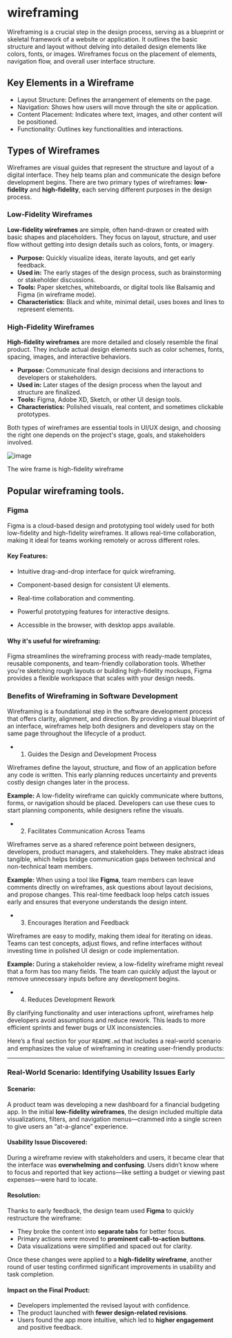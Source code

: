 # wireframing

Wireframing is a crucial step in the design process, serving as a blueprint or skeletal framework of a website or application. It outlines the basic structure and layout without delving into detailed design elements like colors, fonts, or images. Wireframes focus on the placement of elements, navigation flow, and overall user interface structure.

## Key Elements in a Wireframe
* Layout Structure: Defines the arrangement of elements on the page.
* Navigation: Shows how users will move through the site or application.
* Content Placement: Indicates where text, images, and other content will be positioned.
* Functionality: Outlines key functionalities and interactions.



## Types of Wireframes

Wireframes are visual guides that represent the structure and layout of a digital interface. They help teams plan and communicate the design before development begins. There are two primary types of wireframes: **low-fidelity** and **high-fidelity**, each serving different purposes in the design process.

### Low-Fidelity Wireframes

**Low-fidelity wireframes** are simple, often hand-drawn or created with basic shapes and placeholders. They focus on layout, structure, and user flow without getting into design details such as colors, fonts, or imagery.

* **Purpose:** Quickly visualize ideas, iterate layouts, and get early feedback.
* **Used in:** The early stages of the design process, such as brainstorming or stakeholder discussions.
* **Tools:** Paper sketches, whiteboards, or digital tools like Balsamiq and Figma (in wireframe mode).
* **Characteristics:** Black and white, minimal detail, uses boxes and lines to represent elements.

### High-Fidelity Wireframes

**High-fidelity wireframes** are more detailed and closely resemble the final product. They include actual design elements such as color schemes, fonts, spacing, images, and interactive behaviors.

* **Purpose:** Communicate final design decisions and interactions to developers or stakeholders.
* **Used in:** Later stages of the design process when the layout and structure are finalized.
* **Tools:** Figma, Adobe XD, Sketch, or other UI design tools.
* **Characteristics:** Polished visuals, real content, and sometimes clickable prototypes.

Both types of wireframes are essential tools in UI/UX design, and choosing the right one depends on the project's stage, goals, and stakeholders involved.

![image](https://github.com/user-attachments/assets/c00f3300-27b6-43f1-bd96-42a9a21cf2e0)

 The wire frame is high-fidelity wireframe

 
 ## Popular wireframing tools.

 ###   Figma 
 Figma is a cloud-based design and prototyping tool widely used for both low-fidelity and high-fidelity wireframes. It allows real-time collaboration, making it ideal for teams working remotely or across different roles.

#### Key Features:

- Intuitive drag-and-drop interface for quick wireframing.

- Component-based design for consistent UI elements.

- Real-time collaboration and commenting.

- Powerful prototyping features for interactive designs.

- Accessible in the browser, with desktop apps available.

#### Why it's useful for wireframing:
Figma streamlines the wireframing process with ready-made templates, reusable components, and team-friendly collaboration tools. Whether you're sketching rough layouts or building high-fidelity mockups, Figma provides a flexible workspace that scales with your design needs.


### Benefits of Wireframing in Software Development

Wireframing is a foundational step in the software development process that offers clarity, alignment, and direction. By providing a visual blueprint of an interface, wireframes help both designers and developers stay on the same page throughout the lifecycle of a product.

- 1. Guides the Design and Development Process

Wireframes define the layout, structure, and flow of an application before any code is written. This early planning reduces uncertainty and prevents costly design changes later in the process.

**Example:** A low-fidelity wireframe can quickly communicate where buttons, forms, or navigation should be placed. Developers can use these cues to start planning components, while designers refine the visuals.

- 2. Facilitates Communication Across Teams

Wireframes serve as a shared reference point between designers, developers, product managers, and stakeholders. They make abstract ideas tangible, which helps bridge communication gaps between technical and non-technical team members.

**Example:** When using a tool like **Figma**, team members can leave comments directly on wireframes, ask questions about layout decisions, and propose changes. This real-time feedback loop helps catch issues early and ensures that everyone understands the design intent.

- 3. Encourages Iteration and Feedback

Wireframes are easy to modify, making them ideal for iterating on ideas. Teams can test concepts, adjust flows, and refine interfaces without investing time in polished UI design or code implementation.

**Example:** During a stakeholder review, a low-fidelity wireframe might reveal that a form has too many fields. The team can quickly adjust the layout or remove unnecessary inputs before any development begins.

- 4. Reduces Development Rework

By clarifying functionality and user interactions upfront, wireframes help developers avoid assumptions and reduce rework. This leads to more efficient sprints and fewer bugs or UX inconsistencies.

Here’s a final section for your `README.md` that includes a real-world scenario and emphasizes the value of wireframing in creating user-friendly products:

---

### Real-World Scenario: Identifying Usability Issues Early

#### Scenario:

A product team was developing a new dashboard for a financial budgeting app. In the initial **low-fidelity wireframes**, the design included multiple data visualizations, filters, and navigation menus—crammed into a single screen to give users an “at-a-glance” experience.

#### Usability Issue Discovered:

During a wireframe review with stakeholders and users, it became clear that the interface was **overwhelming and confusing**. Users didn’t know where to focus and reported that key actions—like setting a budget or viewing past expenses—were hard to locate.

#### Resolution:

Thanks to early feedback, the design team used **Figma** to quickly restructure the wireframe:

* They broke the content into **separate tabs** for better focus.
* Primary actions were moved to **prominent call-to-action buttons**.
* Data visualizations were simplified and spaced out for clarity.

Once these changes were applied to a **high-fidelity wireframe**, another round of user testing confirmed significant improvements in usability and task completion.

#### Impact on the Final Product:

* Developers implemented the revised layout with confidence.
* The product launched with **fewer design-related revisions**.
* Users found the app more intuitive, which led to **higher engagement** and positive feedback.





